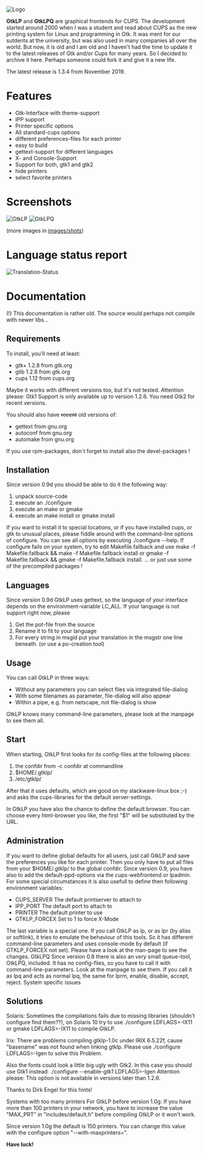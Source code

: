 ![Logo](images/logo.png)

**GtkLP** and **GtkLPQ** are graphical frontends for CUPS. 
The development started around 2000 when I was a student and read about CUPS as the new printing system for Linux and programming in Gtk.
It was ment for our sutdents at the university, but was also used in many companies all over the world. 
But now, it is old and I am old and I haven't had the time to update it to the latest releases of Gtk and/or Cups for many years.
So I decided to archive it here. Perhaps someone could fork it and give it a new life.

The latest release is 1.3.4 from November 2019.

# Features
- Gtk-Interface with theme-support
- IPP support
- Printer specific options
- All standard-cups options
- different preferences-files for each printer
- easy to build
- gettext-support for different languages
- X- and Console-Support
- Support for both, gtk1 and gtk2
- hide printers
- select favorite printers

# Screenshots
![GtkLP](images/shots/gtklp.jpg)
![GtkLPQ](images/shots/gtklpq.jpg)

(more images in [images/shots](images/shots))


# Language status report
![Translation-Status](images/translations.png)

# Documentation

(!) This documentation is rather old. The source would perhaps not compile with newer libs...

## Requirements
To install, you'll need at least:

* gtk+ 1.2.8 from gtk.org
* glib 1.2.8 from gtk.org
* cups 1.12 from cups.org 

Maybe it works with different versions too, but it's not tested.
Attention please: Gtk1 Support is only available up to version 1.2.6. You need Gtk2 for recent versions.

You should also have <s>recent</s> old versions of:

* gettext from gnu.org
* autoconf from gnu.org
* automake from gnu.org 

If you use rpm-packages, don`t forget to install also the devel-packages !

## Installation
Since version 0.9d you should be able to do it the following way:

1. unpack source-code
2. execute an ./configure
3. execute an make or gmake
4. execute an make install or gmake install 

If you want to install it to special locations, or if you have installed cups, or gtk to unusual places, please fiddle around with the command-line options of configure. You can see all options by executing ./configure --help.
If configure fails on your system, try to edit Makefile.fallback and use make -f Makefile.fallback && make -f Makefile.fallback install or gmake -f Makefile.fallback && gmake -f Makefile.fallback install.
... or just use some of the precompiled packages !

## Languages
Since version 0.9d GtkLP uses gettext, so the language of your interface depends on the environment-variable LC_ALL.
If your language is not support right now, please

1. Get the pot-file from the source
2. Rename it to fit to your language
3. For every string in msgid put your translation in the msgstr one line beneath. (or use a po-creation tool)

## Usage
You can call GtkLP in three ways:

* Without any parameters you can select files via integrated file-dialog
* With some filenames as parameter, file-dialog will also appear
* Within a pipe, e.g. from netscape, not file-dialog is show 

GtkLP knows many command-line parameters, please look at the manpage to see them all.

## Start
When starting, GtkLP first looks for its config-files at the following places:

1. the confdir from -c confdir at commandline
2. $HOME/.gtklp/
3. /etc/gtklp/ 

After that it uses defaults, which are good on my slackware-linux box ;-)
and asks the cups-libraries for the default server-settings.

In GtkLP you have also the chance to define the default browser.
You can choose every html-browser you like, the first "$1" will be substituted by the URL.

## Administration
If you want to define global defaults for all users, just call GtkLP and save
the preferences you like for each printer.
Then you only have to put all files from your $HOME/.gtklp/ to the global confdir.
Since version 0.9, you have also to add the default-ppd-options via the cups-webfrontend or lpadmin.
For some special circumstances it is also usefull to define then following environment
variables:

* CUPS_SERVER The default printserver to attach to
* IPP_PORT The default port to attach to
* PRINTER The default printer to use
* GTKLP_FORCEX Set to 1 to force X-Mode

The last variable is a special one.
If you call GtkLP as lp, or as lpr (by alias or softlink), it tries to emulate the behaviour of this tools. So it has different command-line parameters and uses console-mode by default (if GTKLP_FORCEX not set).
Please have a look at the man-page to see the changes. GtkLPQ
Since version 0.8 there is also an *very* small queue-tool, GtkLPQ, included.
It has no config-files, so you have to call it with command-line-parameters.
Look at the manpage to see them.
If you call it as lpq and acts as normal lpq, the same for lprm, enable, disable, accept, reject. System specific issues

## Solutions
Solaris:
Sometimes the compilations fails due to missing libraries (shouldn't configure find them??), on Solaris 10 try to use
     ./configure LDFLAGS=-lX11
or
     gmake LDFLAGS=-lX11
to compile GtkLP.

Irix:
There are problems compiling gtklp-1.0c under IRIX 6.5.22f, cause "basename" was not found when linking gtklp.
Please use
     ./configure LDFLAGS=-lgen
to solve this Problem.

Also the fonts could look a little big ugly with Gtk2. In this case you should use Gtk1 instead:
     ./configure --enable-gtk1 LDFLAGS=-lgen
Attention please: This option is not available in versions later than 1.2.6.

Thanks to Dirk Engel for this hints!

Systems with too many printers
For GtkLP before version 1.0g:
If you have more than 100 printers in your network, you have to increase the value "MAX_PRT" in "includes/default.h" before compiling GtkLP or it won't work.

Since version 1.0g the default is 150 printers. You can change this value with the configure option "--with-maxprinters=".

**Have luck!**
